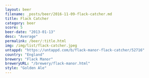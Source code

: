 ```yaml
---
layout: beer
filename: _posts/beer/2016-11-09-flack-catcher.md
title: Flack Catcher
category: beer
score: 5
beer-date: "2013-01-13"
desc: "Average"
permalink: /beer/:title.html
img: /img/list/flack-catcher.jpeg
untappd: "https://untappd.com/b/flack-manor-flack-catcher/52716"
country: "England"
brewery: "Flack Manor"
breweryURL: "/brewery/flack-manor.html"
style: "Golden Ale"
---
```


